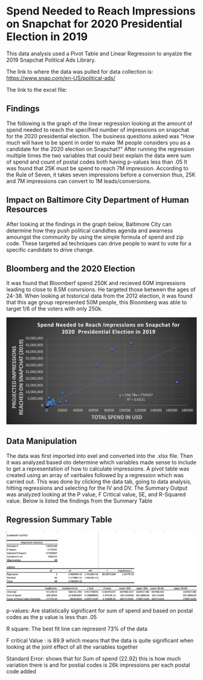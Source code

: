 # Spend Needed to Reach Impressions on Snapchat for 2020  Presidential Election in 2019

This data analysis used a Pivot Table and Linear Regression to anyalze the 2019 Snapchat Political Ads Library. 

The link to where the data was pulled for data collection is: https://www.snap.com/en-US/political-ads/

The link to the excel file: 

## Findings

The following is the graph of the linear regression looking at the amount of spend needed to reach the specified number of impressions on snapchat for the 2020 presidential election. The business questions asked was "How much will have to be spent in order to make 1M people considers you as a candidate for the 2020 election on Snapchat?" After running the regression multiple times the two variables that could best explain the data were sum of spend and count of postal codes both having p-values less than .05 It was found that 25K must be spend to reach 7M impression. According to the Rule of Seven, it takes seven impressions before a conversion thus, 25K and 7M impressions can convert to 1M leads/conversions. 

## Impact on Baltimore City Department of Human Resources 
After looking at the findings in the graph below, Baltimore City can determine how they push political candidtes agenda and awarness amoungst the community by using the simple formula of spend and zip code. These targeted ad techniques can drive people to want to vote for a specific candidate to drive change. 

## Bloomberg and the 2020 Election
It was found that Bloomberf spend 250K and recieved 60M impressions leading to close to 8.5M convrsions. He targeted those between the ages of 24-38. When looking at historical data from the 2012 election, it was found that this age group represented 50M people, this Bloomberg was able to target 1/6 of the voters with only 250k. 


![](sc_spend.png)

## Data Manipulation 
The data was first imported into exel and converted into the .xlsx file. 
Then it was analyzed based oto determine which variables made sense to include to get a representation of how to calculate impressions.
A pivot table was created using an array of vairbales followed by a regression which was carried out. 
This was done by clicking the data tab, going to data analysis, hitting regressions and selecting for the IV and DV. 
The Summary Output was analyzed looking at the P value, F Critical value, SE, and R-Squared value. 
Below is listed the findings from the Summary Table 

## Regression Summary Table 

![](regression_table.png)

p-values: Are statistically significant for sum of spend and based on postal codes as the p value is less than .05

R square: The best fit line can represent 73% of the data

F critical Value : is 89.9 which means that the data  is quite significant when looking at the joint effect of all the variables together 

Standard Error: shows that for Sum of spend (22.92) this is how much variation there is and for postial codes is 26k impressions per each postal code added
